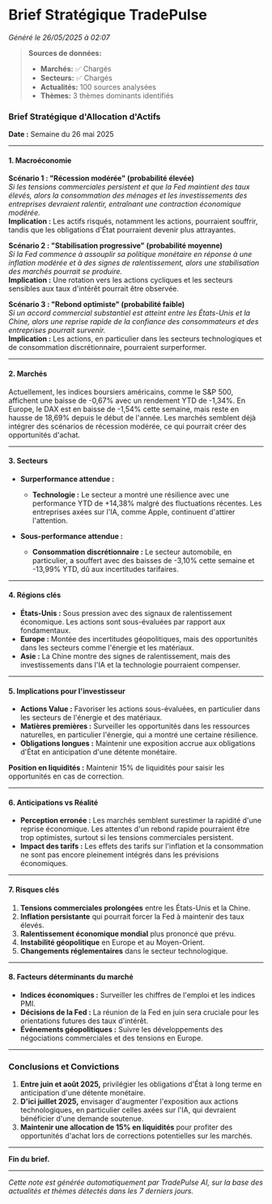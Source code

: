 # Brief Stratégique TradePulse

*Généré le 26/05/2025 à 02:07*

> **Sources de données:**
> - **Marchés:** ✅ Chargés
> - **Secteurs:** ✅ Chargés
> - **Actualités:** 100 sources analysées
> - **Thèmes:** 3 thèmes dominants identifiés

### Brief Stratégique d'Allocation d'Actifs

**Date :** Semaine du 26 mai 2025

---

#### 1. Macroéconomie

**Scénario 1 : "Récession modérée" (probabilité élevée)**  
*Si les tensions commerciales persistent et que la Fed maintient des taux élevés, alors la consommation des ménages et les investissements des entreprises devraient ralentir, entraînant une contraction économique modérée.*  
**Implication :** Les actifs risqués, notamment les actions, pourraient souffrir, tandis que les obligations d'État pourraient devenir plus attrayantes.

**Scénario 2 : "Stabilisation progressive" (probabilité moyenne)**  
*Si la Fed commence à assouplir sa politique monétaire en réponse à une inflation modérée et à des signes de ralentissement, alors une stabilisation des marchés pourrait se produire.*  
**Implication :** Une rotation vers les actions cycliques et les secteurs sensibles aux taux d'intérêt pourrait être observée.

**Scénario 3 : "Rebond optimiste" (probabilité faible)**  
*Si un accord commercial substantiel est atteint entre les États-Unis et la Chine, alors une reprise rapide de la confiance des consommateurs et des entreprises pourrait survenir.*  
**Implication :** Les actions, en particulier dans les secteurs technologiques et de consommation discrétionnaire, pourraient surperformer.

---

#### 2. Marchés

Actuellement, les indices boursiers américains, comme le S&P 500, affichent une baisse de -0,67% avec un rendement YTD de -1,34%. En Europe, le DAX est en baisse de -1,54% cette semaine, mais reste en hausse de 18,69% depuis le début de l'année. Les marchés semblent déjà intégrer des scénarios de récession modérée, ce qui pourrait créer des opportunités d'achat.

---

#### 3. Secteurs

- **Surperformance attendue :**  
  - **Technologie :** Le secteur a montré une résilience avec une performance YTD de +14,38% malgré des fluctuations récentes. Les entreprises axées sur l'IA, comme Apple, continuent d'attirer l'attention.
  
- **Sous-performance attendue :**  
  - **Consommation discrétionnaire :** Le secteur automobile, en particulier, a souffert avec des baisses de -3,10% cette semaine et -13,99% YTD, dû aux incertitudes tarifaires.

---

#### 4. Régions clés

- **États-Unis :** Sous pression avec des signaux de ralentissement économique. Les actions sont sous-évaluées par rapport aux fondamentaux.
- **Europe :** Montée des incertitudes géopolitiques, mais des opportunités dans les secteurs comme l'énergie et les matériaux.
- **Asie :** La Chine montre des signes de ralentissement, mais des investissements dans l'IA et la technologie pourraient compenser.

---

#### 5. Implications pour l'investisseur

- **Actions Value :** Favoriser les actions sous-évaluées, en particulier dans les secteurs de l'énergie et des matériaux.
- **Matières premières :** Surveiller les opportunités dans les ressources naturelles, en particulier l'énergie, qui a montré une certaine résilience.
- **Obligations longues :** Maintenir une exposition accrue aux obligations d'État en anticipation d'une détente monétaire.

**Position en liquidités :** Maintenir 15% de liquidités pour saisir les opportunités en cas de correction.

---

#### 6. Anticipations vs Réalité

- **Perception erronée :** Les marchés semblent surestimer la rapidité d'une reprise économique. Les attentes d'un rebond rapide pourraient être trop optimistes, surtout si les tensions commerciales persistent.
- **Impact des tarifs :** Les effets des tarifs sur l'inflation et la consommation ne sont pas encore pleinement intégrés dans les prévisions économiques.

---

#### 7. Risques clés

1. **Tensions commerciales prolongées** entre les États-Unis et la Chine.
2. **Inflation persistante** qui pourrait forcer la Fed à maintenir des taux élevés.
3. **Ralentissement économique mondial** plus prononcé que prévu.
4. **Instabilité géopolitique** en Europe et au Moyen-Orient.
5. **Changements réglementaires** dans le secteur technologique.

---

#### 8. Facteurs déterminants du marché

- **Indices économiques :** Surveiller les chiffres de l'emploi et les indices PMI.
- **Décisions de la Fed :** La réunion de la Fed en juin sera cruciale pour les orientations futures des taux d'intérêt.
- **Événements géopolitiques :** Suivre les développements des négociations commerciales et des tensions en Europe.

---

### Conclusions et Convictions

1. **Entre juin et août 2025,** privilégier les obligations d'État à long terme en anticipation d'une détente monétaire.
2. **D'ici juillet 2025,** envisager d'augmenter l'exposition aux actions technologiques, en particulier celles axées sur l'IA, qui devraient bénéficier d'une demande soutenue.
3. **Maintenir une allocation de 15% en liquidités** pour profiter des opportunités d'achat lors de corrections potentielles sur les marchés.

--- 

**Fin du brief.**

---

*Cette note est générée automatiquement par TradePulse AI, sur la base des actualités et thèmes détectés dans les 7 derniers jours.*
